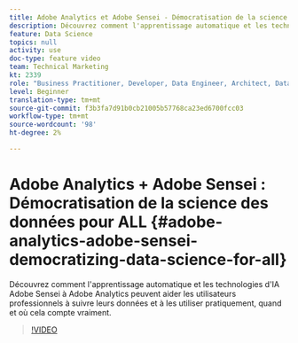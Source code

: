 ```yaml
---
title: Adobe Analytics et Adobe Sensei - Démocratisation de la science des données pour TOUS
description: Découvrez comment l'apprentissage automatique et les technologies d'IA Adobe Sensei à Adobe Analytics peuvent aider les utilisateurs professionnels à suivre leurs données et à les utiliser pratiquement, quand et où cela compte vraiment.
feature: Data Science
topics: null
activity: use
doc-type: feature video
team: Technical Marketing
kt: 2339
role: "Business Practitioner, Developer, Data Engineer, Architect, Data Architect, Administrator, Leader"
level: Beginner
translation-type: tm+mt
source-git-commit: f3b3fa7d91b0cb21005b57768ca23ed6700fcc03
workflow-type: tm+mt
source-wordcount: '98'
ht-degree: 2%

---
```



# Adobe Analytics + Adobe Sensei : Démocratisation de la science des données pour ALL {#adobe-analytics-adobe-sensei-democratizing-data-science-for-all}

Découvrez comment l&#39;apprentissage automatique et les technologies d&#39;IA Adobe Sensei à Adobe Analytics peuvent aider les utilisateurs professionnels à suivre leurs données et à les utiliser pratiquement, quand et où cela compte vraiment.

>[!VIDEO](https://video.tv.adobe.com/v/25838/?quality=12)
